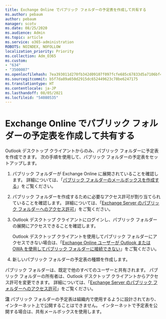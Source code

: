 ```yaml
---
title: Exchange Online でパブリック フォルダーの予定表を作成して共有する
ms.author: pebaum
author: pebaum
manager: scotv
ms.date: 08/25/2020
ms.audience: Admin
ms.topic: article
ms.service: o365-administration
ROBOTS: NOINDEX, NOFOLLOW
localization_priority: Priority
ms.collection: Adm_O365
ms.custom:
- "634"
- "3500007"
ms.openlocfilehash: 7ea393011d270fb342d09107f097fcfe685c67833d5a7106bf46b3c7fab0e352
ms.sourcegitcommit: b5f7da89a650d2915dc652449623c78be6247175
ms.translationtype: HT
ms.contentlocale: ja-JP
ms.lasthandoff: 08/05/2021
ms.locfileid: "54080535"
---
```

# <a name="create-and-share-public-folder-calendars-in-exchange-online"></a>Exchange Online でパブリック フォルダーの予定表を作成して共有する

Outlook デスクトップ クライアントからのみ、パブリック フォルダーに予定表を作成できます。 次の手順を使用して、パブリック フォルダーの予定表をセットアップします。

1. パブリック フォルダーが Exchange Online に展開されていることを確認します。 詳細については、「[パブリック フォルダーのメールボックスを作成する](https://docs.microsoft.com/exchange/collaboration-exo/public-folders/create-public-folder-mailbox)」をご覧ください。 

2. パブリック フォルダーを作成するために必要なアクセス許可が割り当てられていることを確認します。 詳細については、「[Exchange Server のパブリック フォルダーへのアクセス許可](https://support.microsoft.com/help/2573274/public-folder-permissions-for-exchange-server)」をご覧ください。 
  
3. Outlook デスクトップ クライアントにログインし、パブリック フォルダーの展開にアクセスできることを確認します。

    Outlook デスクトップ クライアントを使用してパブリック フォルダーにアクセスできない場合は、「[Exchange Online ユーザーが Outlook または OWA を使用してパブリック フォルダーに接続できない](https://aka.ms/pfcte)」をご覧ください。

4. 新しいパブリック フォルダーの予定表の種類を作成します。

パブリック フォルダーは、既定で他のすべてのユーザーと共有されます。 パブリック フォルダーの所有者は、Outlook デスクトップ クライアントからアクセス許可を変更できます。 詳細については、「[Exchange Server のパブリック フォルダーへのアクセス許可](https://support.microsoft.com/help/2573274/public-folder-permissions-for-exchange-server)」をご覧ください。

**注** パブリック フォルダーの予定表は組織内で使用するように設計されており、インターネット上で公開することはできません。 インターネットで予定表を公開する場合は、共有メールボックスを使用します。